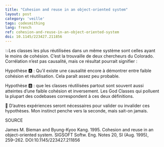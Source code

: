 ```yaml
---
title: "Cohesion and reuse in an object-oriented system"
layout: post
category: 'veille'
tags: codesmithing
lang: french
ref: cohesion-and-reuse-in-an-object-oriented-system
doi: 10.1145/223427.211856
---
```


💥Les classes les plus réutilisées dans un même système sont celles ayant le moins de cohésion. C’est la trouvaille de deux chercheurs du Colorado. Corrélation n’est pas causalité, mais ce résultat pourrait signifier :

Hypothèse 🅰️ : Qu’il existe une causalité encore à démontrer entre faible cohésion et réutilisation. Cela paraît assez peu probable.

Hypothèse 🅱️ : que les classes réutilisées partout sont souvent aussi atteintes d’une faible cohésion et inversement. Les God Classes qui polluent la plupart des codebases correspondent à ces deux définitions.

🥼 D’autres expériences seront nécessaires pour valider ou invalider ces hypothèses. Mon instinct penche vers la seconde, mais sait-on jamais.

SOURCE

James M. Bieman and Byung-Kyoo Kang. 1995. Cohesion and reuse in an object-oriented system. SIGSOFT Softw. Eng. Notes 20, SI (Aug. 1995), 259–262. DOI:10.1145/223427.211856